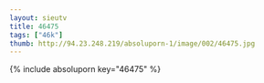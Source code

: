 ```yaml
--- 
layout: sieutv
title: 46475
tags: ["46k"]
thumb: http://94.23.248.219/absoluporn-1/image/002/46475.jpg
---
```

{% include absoluporn key="46475" %} 
